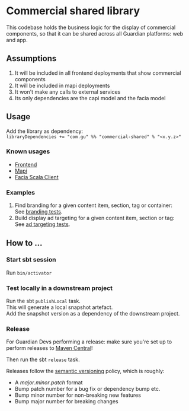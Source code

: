 # Commercial shared library

This codebase holds the business logic for the display of commercial components, so that it can
be shared across all Guardian platforms: web and app.

## Assumptions
1. It will be included in all frontend deployments that show commercial components
1. It will be included in mapi deployments 
1. It won't make any calls to external services
1. Its only dependencies are the capi model and the facia model

## Usage

Add the library as dependency:  
   `libraryDependencies += "com.gu" %% "commercial-shared" % "<x.y.z>"`

### Known usages

* [Frontend](https://github.com/guardian/frontend/blob/master/project/Dependencies.scala#L70)
* [Mapi](https://github.com/guardian/mobile-apps-api/blob/master/project/Dependencies.scala#L49)
* [Facia Scala Client](https://github.com/guardian/facia-scala-client/blob/master/project/dependencies.scala#L14)

### Examples
1. Find branding for a given content item, section, tag or container:  
   See [branding tests](src/test/scala/com/gu/commercial/branding).
1. Build display ad targeting for a given content item, section or tag:  
   See [ad targeting tests](src/test/scala/com/gu/commercial/display).

## How to ...

### Start sbt session
Run `bin/activator`

### Test locally in a downstream project
Run the sbt `publishLocal` task.  
This will generate a local snapshot artefact.  
Add the snapshot version as a dependency of the downstream project.

### Release

For Guardian Devs performing a release: make sure you're set up
to perform releases to [Maven Central](https://docs.google.com/document/d/1rNXjoZDqZMsQblOVXPAIIOMWuwUKe3KzTCttuqS7AcY/edit?usp=sharing)!

Then run the sbt `release` task.  

Releases follow the [semantic versioning](http://semver.org/) policy, which is roughly:

* A *major*.*minor*.*patch* format  
* Bump patch number for a bug fix or dependency bump etc.  
* Bump minor number for non-breaking new features  
* Bump major number for breaking changes  
